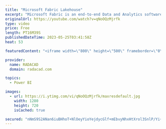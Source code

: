 ```yaml
---
title: "Microsoft Fabric Lakehouse"
excerpt: "Microsoft Fabric is an end-to-end Data and Analytics software-as-a-service cloud offering by Microsoft. One of the important objects of Microsoft Fabric is Lakehouse. In this article and video, you will learn what Microsoft Fabric Lakehouse is and how to create it, load data into it, and read data from"
originalUrl: https://youtube.com/watch?v=qNoOQzMjrfk
type: video
price: Free
length: PT16M39S
publishedDateTime: 2023-05-25T03:41:58Z
heat: 53

featuredContent: "<iframe width=\"800\" height=\"500\" frameborder=\"0\" src=\"https://www.youtube.com/embed/qNoOQzMjrfk\" allow=\"accelerometer; autoplay; encrypted-media; gyroscope; picture-in-picture\" allowfullscreen></iframe>"

provider:
  name: RADACAD
  domain: radacad.com

topics:
  - Power BI

images:
  - url: https://i.ytimg.com/vi/qNoOQzMjrfk/maxresdefault.jpg
    width: 1280
    height: 720
    isCached: true

secured: "nNmS9S2ANan6iuBHhoT+NlOeyYioYejdycGlf+mEbvyNhxHtXrol3SnlP/Yi+6I+Es/BdpB9nbejapr9kuCIYNXqIC+EL9fdh6UKobaBshbs9JY5Yb4OZH7hNZCQ7BAEn+JvXypMxFQc3J+wkQZ5Bhs+ywxh5KXs+GpeG5cFrAjJRhyvUryGF4akGnvf58jGZ4yYOR2+lhBQ4gkYctmNel7k4vD1XSMR/yQCaZVx82gHD2Eo6GjQG9IRkyMJzUyHUU7dEOtVf2reaCCIqsAotoNV+FXhEBB82SfQDbtwY+m0lvZsTSPWAFFbhuQYIb8boW7luPwGMJCj2ee+NMp/XAsoKUKIQT8uYF3tFW24M9DQcXFxgYbTmPlBIDu98Xo/nT2SBMQUOq85CDWOFiS9H8lAcplxhOVmS9fPrANG53A=;QXjDBppreSjjmXAxs80zug=="
---
```



